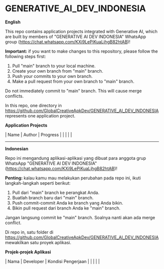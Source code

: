 # GENERATIVE_AI_DEV_INDONESIA

**English**

This repo contains application projects integrated with Generative AI, which are built by members 
of "GENERATIVE AI DEV INDONESIA" WhatsApp group (https://chat.whatsapp.com/KXi9LePiKuaLjhgB82htAB)!

**Important:** if you want to make changes to this repository, please follow the following steps first:

1. Pull "main" branch to your local machine.
2. Create your own branch from "main" branch.
3. Push your commits to your own branch.
4. Make a pull request from your own branch to "main" branch.

Do not immediately commit to "main" branch. This will cause merge conflicts.

In this repo, one directory in https://github.com/GlobalCreativeApkDev/GENERATIVE_AI_DEV_INDONESIA represents one 
application project.

**Application Projects**

| Name | Author | Progress |
|      |        |          |

---

**Indonesian**

Repo ini mengandung aplikasi-aplikasi yang dibuat para anggota grup WhatsApp "GENERATIVE AI DEV INDONESIA" 
(https://chat.whatsapp.com/KXi9LePiKuaLjhgB82htAB)!

**Penting:** kalau kamu mau melakukan perubahan pada repo ini, ikuti langkah-langkah seperti berikut:

1. Pull dari "main" branch ke perangkat Anda.
2. Buatlah branch baru dari "main" branch.
3. Push commit-commit Anda ke branch yang Anda bikin.
4. Bikin pull request dari branch Anda ke "main" branch.

Jangan langsung commit ke "main" branch. Soalnya nanti akan ada merge conflict.

Di repo in, satu folder di https://github.com/GlobalCreativeApkDev/GENERATIVE_AI_DEV_INDONESIA mewakilkan satu proyek 
aplikasi.

**Projek-projek Aplikasi**

| Nama | Developer | Kondisi Pengerjaan |
|      |           |                    |
